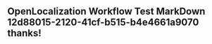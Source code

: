 <properties
ms.topic="hero-topic"
ms.test1="hero-topic"
ms.test2="test"/>

## OpenLocalization Workflow Test MarkDown 12d88015-2120-41cf-b515-b4e4661a9070 thanks!

